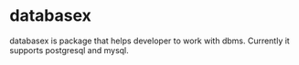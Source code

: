 # databasex

databasex is package that helps developer to work with dbms. Currently it supports postgresql and mysql. 


